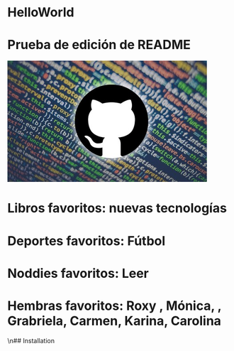 # HelloWorld

# Prueba de edición de README

![headshot](github.jpg)

# Libros favoritos: nuevas tecnologías

# Deportes favoritos: Fútbol

# Noddies favoritos: Leer

# Hembras favoritos: Roxy , Mónica, , Grabriela, Carmen, Karina, Carolina

\n## Installation
